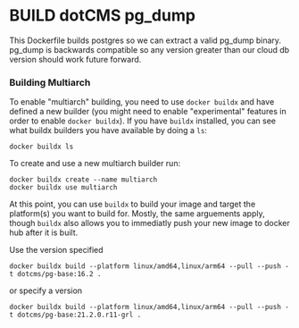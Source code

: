 # BUILD dotCMS pg_dump

This Dockerfile builds postgres so we can extract a valid pg_dump binary.  pg_dump is backwards compatible so any version greater than our cloud db version should work future forward.

### Building Multiarch
To enable "multiarch" building, you need to use `docker buildx` and have defined a new builder (you might need to enable "experimental" features in order to enable `docker buildx`). If you have `buildx` installed, you can see what buildx builders you have available by doing a `ls`:

```
docker buildx ls
```

To create and use a new multiarch builder run:
```
docker buildx create --name multiarch
docker buildx use multiarch
```

At this point, you can use `buildx` to build your image and target the platform(s) you want to build for.  Mostly, the same arguements apply, though `buildx` also allows you to immediatly push your new image to docker hub after it is built.

Use the version specified
```
docker buildx build --platform linux/amd64,linux/arm64 --pull --push -t dotcms/pg-base:16.2 .
```

or specify a version
```
docker buildx build --platform linux/amd64,linux/arm64 --pull --push -t dotcms/pg-base:21.2.0.r11-grl .

```
